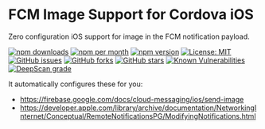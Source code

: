 # FCM Image Support for Cordova iOS
Zero configuration iOS support for image in the FCM notification payload.

[![npm downloads](https://img.shields.io/npm/dt/cordova-plugin-fcm-image-support.svg)](https://www.npmjs.com/package/cordova-plugin-fcm-image-support)
[![npm per month](https://img.shields.io/npm/dm/cordova-plugin-fcm-image-support.svg)](https://www.npmjs.com/package/cordova-plugin-fcm-image-support)
[![npm version](https://img.shields.io/npm/v/cordova-plugin-fcm-image-support.svg)](https://www.npmjs.com/package/cordova-plugin-fcm-image-support)
[![License: MIT](https://img.shields.io/badge/License-MIT-green.svg)](https://opensource.org/licenses/MIT)
[![GitHub issues](https://img.shields.io/github/issues/andrehtissot/cordova-plugin-fcm-image-support.svg)](https://github.com/andrehtissot/cordova-plugin-fcm-image-support/issues)
[![GitHub forks](https://img.shields.io/github/forks/andrehtissot/cordova-plugin-fcm-image-support.svg)](https://github.com/andrehtissot/cordova-plugin-fcm-image-support/network)
[![GitHub stars](https://img.shields.io/github/stars/andrehtissot/cordova-plugin-fcm-image-support.svg)](https://github.com/andrehtissot/cordova-plugin-fcm-image-support/stargazers)
[![Known Vulnerabilities](https://snyk.io/test/github/andrehtissot/cordova-plugin-fcm-image-support/badge.svg?targetFile=package.json)](https://snyk.io/test/github/andrehtissot/cordova-plugin-fcm-image-support?targetFile=package.json)
[![DeepScan grade](https://deepscan.io/api/teams/3417/projects/11877/branches/177365/badge/grade.svg)](https://deepscan.io/dashboard#view=project&tid=3417&pid=11877&bid=177365)

It automatically configures these for you:
- https://firebase.google.com/docs/cloud-messaging/ios/send-image
- https://developer.apple.com/library/archive/documentation/NetworkingInternet/Conceptual/RemoteNotificationsPG/ModifyingNotifications.html
